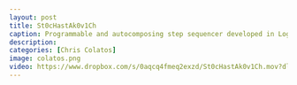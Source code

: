 ```yaml
---
layout: post
title: St0cHastAk0v1Ch
caption: Programmable and autocomposing step sequencer developed in Logic’s MIDI Environment. Video features Mike Keneally on guitar. &nbsp;&nbsp; <a href="https://ccolatos.github.io/colatos_logic_step_sequencer.zip"> CLICK <font color="red">HERE</font> TO DOWNLOAD THE SEQUENCER</a> 
description: 
categories: [Chris Colatos]
image: colatos.png
video: https://www.dropbox.com/s/0aqcq4fmeq2exzd/St0cHastAk0v1Ch.mov?dl=1
---
```

